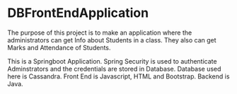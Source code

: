 # DBFrontEndApplication

The purpose of this project is to make an application where the administrators can get Info about Students in a class. They also can get Marks and Attendance of Students.

This is a Springboot Application.
Spring Security is used to authenticate Adminstrators and the credentials are stored in Database. Database used here is Cassandra.
Front End is Javascript, HTML and Bootstrap. Backend is Java.
